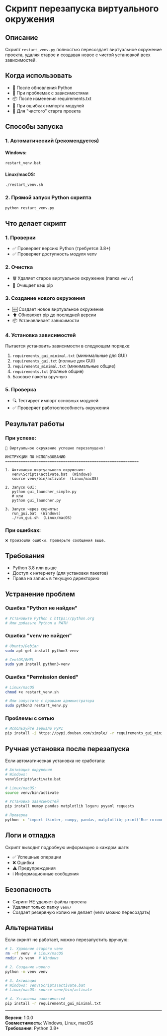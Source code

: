 # Скрипт перезапуска виртуального окружения

## Описание

Скрипт `restart_venv.py` полностью пересоздает виртуальное окружение проекта, удаляя старое и создавая новое с чистой установкой всех зависимостей.

## Когда использовать

- 🔄 После обновления Python
- 🧹 При проблемах с зависимостями
- 📦 После изменения requirements.txt
- 🐛 При ошибках импорта модулей
- 🚀 Для "чистого" старта проекта

## Способы запуска

### 1. Автоматический (рекомендуется)

#### Windows:
```bash
restart_venv.bat
```

#### Linux/macOS:
```bash
./restart_venv.sh
```

### 2. Прямой запуск Python скрипта

```bash
python restart_venv.py
```

## Что делает скрипт

### 1. Проверки
- ✅ Проверяет версию Python (требуется 3.8+)
- ✅ Проверяет доступность модуля venv

### 2. Очистка
- 🗑️ Удаляет старое виртуальное окружение (папка `venv/`)
- 🧹 Очищает кэш pip

### 3. Создание нового окружения
- 🆕 Создает новое виртуальное окружение
- ⬆️ Обновляет pip до последней версии
- 📦 Устанавливает зависимости

### 4. Установка зависимостей
Пытается установить зависимости в следующем порядке:
1. `requirements_gui_minimal.txt` (минимальные для GUI)
2. `requirements_gui.txt` (полные для GUI)
3. `requirements_minimal.txt` (минимальные общие)
4. `requirements.txt` (полные общие)
5. Базовые пакеты вручную

### 5. Проверка
- 🔍 Тестирует импорт основных модулей
- ✅ Проверяет работоспособность окружения

## Результат работы

### При успехе:
```
🎉 Виртуальное окружение успешно перезапущено!

ИНСТРУКЦИИ ПО ИСПОЛЬЗОВАНИЮ
============================================================

1. Активация виртуального окружения:
   venv\Scripts\activate.bat  (Windows)
   source venv/bin/activate  (Linux/macOS)

2. Запуск GUI:
   python gui_launcher_simple.py
   # или
   python gui_launcher.py

3. Запуск через скрипты:
   run_gui.bat  (Windows)
   ./run_gui.sh  (Linux/macOS)
```

### При ошибках:
```
❌ Произошли ошибки. Проверьте сообщения выше.
```

## Требования

- Python 3.8 или выше
- Доступ к интернету (для установки пакетов)
- Права на запись в текущую директорию

## Устранение проблем

### Ошибка "Python не найден"
```bash
# Установите Python с https://python.org
# Или добавьте Python в PATH
```

### Ошибка "venv не найден"
```bash
# Ubuntu/Debian
sudo apt-get install python3-venv

# CentOS/RHEL
sudo yum install python3-venv
```

### Ошибка "Permission denied"
```bash
# Linux/macOS
chmod +x restart_venv.sh

# Или запустите с правами администратора
sudo python3 restart_venv.py
```

### Проблемы с сетью
```bash
# Используйте зеркало PyPI
pip install -i https://pypi.douban.com/simple/ -r requirements_gui_minimal.txt
```

## Ручная установка после перезапуска

Если автоматическая установка не сработала:

```bash
# Активация окружения
# Windows:
venv\Scripts\activate.bat

# Linux/macOS:
source venv/bin/activate

# Установка зависимостей
pip install numpy pandas matplotlib loguru pyyaml requests

# Проверка
python -c "import tkinter, numpy, pandas, matplotlib; print('Все готово!')"
```

## Логи и отладка

Скрипт выводит подробную информацию о каждом шаге:
- ✅ Успешные операции
- ❌ Ошибки
- ⚠️ Предупреждения
- ℹ️ Информационные сообщения

## Безопасность

- Скрипт НЕ удаляет файлы проекта
- Удаляет только папку `venv/`
- Создает резервную копию не делает (venv можно пересоздать)

## Альтернативы

Если скрипт не работает, можно перезапустить вручную:

```bash
# 1. Удаление старого venv
rm -rf venv  # Linux/macOS
rmdir /s venv  # Windows

# 2. Создание нового
python -m venv venv

# 3. Активация
# Windows: venv\Scripts\activate.bat
# Linux/macOS: source venv/bin/activate

# 4. Установка зависимостей
pip install -r requirements_gui_minimal.txt
```

---

**Версия**: 1.0.0  
**Совместимость**: Windows, Linux, macOS  
**Требования**: Python 3.8+
